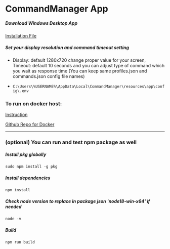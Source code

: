 # CommandManager App

##### Download Windows Desktop App

[Installation File](https://drive.google.com/drive/folders/1Fw_sANe6mx-e9P2E3e_leCb6ssTtbbGt?usp=drive_link)

##### Set your display resolution and command timeout setting

- Display: default 1280x720 change proper value for your screen, Timeout: default 10 seconds and you can adjust type of command which you wait as response time (You can keep same profiles.json and commands.json config file names)

- `C:\Users\%USERNAME%\AppData\Local\CommandManager\resources\app\config\.env`

### To run on docker host:

[Instruction](https://hub.docker.com/r/eaeoz/command-manager-docker)

[Github Repo for Docker](https://github.com/eaeoz/command-manager-docker)

---

### (optional) You can run and test npm package as well

##### Install pkg globally

`sudo npm install -g pkg`

##### Install dependencies

`npm install`

##### Check node version to replace in package json 'node18-win-x64' if needed

`node -v`

##### Build

`npm run build`
